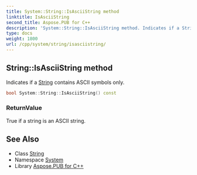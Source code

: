 ```yaml
---
title: System::String::IsAsciiString method
linktitle: IsAsciiString
second_title: Aspose.PUB for C++
description: 'System::String::IsAsciiString method. Indicates if a String contains ASCII symbols only in C++.'
type: docs
weight: 1800
url: /cpp/system/string/isasciistring/
---
```

## String::IsAsciiString method


Indicates if a [String](../) contains ASCII symbols only.

```cpp
bool System::String::IsAsciiString() const
```


### ReturnValue

True if a string is an ASCII string.

## See Also

* Class [String](../)
* Namespace [System](../../)
* Library [Aspose.PUB for C++](../../../)
